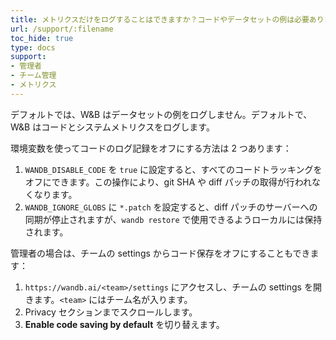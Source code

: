 ```yaml
---
title: メトリクスだけをログすることはできますか？コードやデータセットの例は必要ありませんか？
url: /support/:filename
toc_hide: true
type: docs
support:
- 管理者
- チーム管理
- メトリクス
---
```


デフォルトでは、W&B はデータセットの例をログしません。デフォルトで、W&B はコードとシステムメトリクスをログします。

環境変数を使ってコードのログ記録をオフにする方法は 2 つあります：

1. `WANDB_DISABLE_CODE` を `true` に設定すると、すべてのコードトラッキングをオフにできます。この操作により、git SHA や diff パッチの取得が行われなくなります。
2. `WANDB_IGNORE_GLOBS` に `*.patch` を設定すると、diff パッチのサーバーへの同期が停止されますが、`wandb restore` で使用できるようローカルには保持されます。

管理者の場合は、チームの settings からコード保存をオフにすることもできます：

1. `https://wandb.ai/<team>/settings` にアクセスし、チームの settings を開きます。`<team>` にはチーム名が入ります。
2. Privacy セクションまでスクロールします。
3. **Enable code saving by default** を切り替えます。